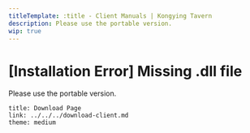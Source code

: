 ```yaml
---
titleTemplate: :title - Client Manuals | Kongying Tavern
description: Please use the portable version.
wip: true
---
```


[文：【无法安装】提示缺乏dll文件]: # 'https://support.qq.com/products/321980/faqs/127820'

# [Installation Error] Missing .dll file

Please use the portable version.

```card
title: Download Page
link: ../../../download-client.md
theme: medium
```
